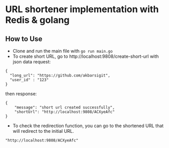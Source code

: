 # URL shortener implementation with Redis & golang

## How to Use

- Clone and run the main file with `go run main.go`
- To create short URL, go to http://localhost:9808/create-short-url with json data request:
```
{
  "long_url": "https://github.com/akbarsigit",
  "user_id" : "123"
}
```

then response: 
```
{
    "message": "short url created successfully",
    "shortUrl": "http://localhost:9808/ACXyeAfc"
}
```

- To check the redirection function, you can go to the shortened URL that will redirect to the initial URL.

`"http://localhost:9808/ACXyeAfc"`
